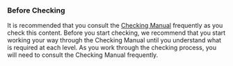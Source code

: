 
### Before Checking

It is recommended that you consult the [Checking Manual](../../checking/intro-check/01.md) frequently as you check this content. Before you start checking, we recommend that you start working your way through the Checking Manual until you understand what is required at each level. As you work through the checking process, you will need to consult the Checking Manual frequently.